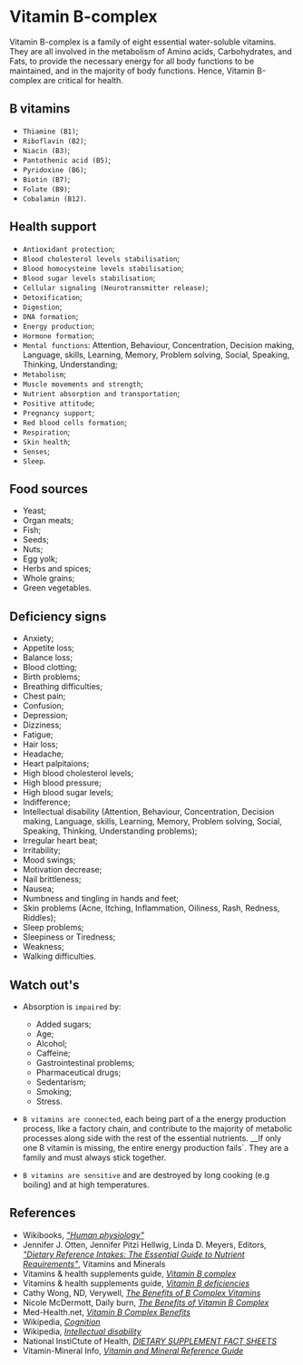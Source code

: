 # Vitamin B-complex
Vitamin B-complex is a family of eight essential water-soluble vitamins. They are all involved in the metabolism of Amino acids, Carbohydrates, and Fats, to provide the necessary energy for all body functions to be maintained, and in the majority of body functions. Hence, Vitamin B-complex are critical for health.

## B vitamins
- `Thiamine (B1)`;
- `Riboflavin (B2)`;
- `Niacin (B3)`;
- `Pantothenic acid (B5)`;
- `Pyridoxine (B6)`;
- `Biotin (B7)`;
- `Folate (B9)`;
- `Cobalamin (B12)`.

## Health support
- `Antioxidant protection`;
- `Blood cholesterol levels stabilisation`;
- `Blood homocysteine levels stabilisation`;
- `Blood sugar levels stabilisation`;
- `Cellular signaling (Neurotransmitter release)`;
- `Detoxification`;
- `Digestion`;
- `DNA formation`;
- `Energy production`;
- `Hormone formation`;
- `Mental functions`: Attention, Behaviour, Concentration, Decision making, Language, skills, Learning, Memory, Problem solving, Social, Speaking, Thinking, Understanding;
- `Metabolism`;
- `Muscle movements and strength`;
- `Nutrient absorption and transportation`;
- `Positive attitude`;
- `Pregnancy support`;
- `Red blood cells formation`;
- `Respiration`;
- `Skin health`;
- `Senses`;
- `Sleep`.

## Food sources
- Yeast;
- Organ meats;
- Fish;
- Seeds;
- Nuts;
- Egg yolk;
- Herbs and spices;
- Whole grains;
- Green vegetables.

## Deficiency signs
- Anxiety;
- Appetite loss;
- Balance loss;
- Blood clotting;
- Birth problems;
- Breathing difficulties;
- Chest pain;
- Confusion;
- Depression;
- Dizziness;
- Fatigue;
- Hair loss;
- Headache;
- Heart palpitaions;
- High blood cholesterol levels;
- High blood pressure;
- High blood sugar levels;
- Indifference;
- Intellectual disability (Attention, Behaviour, Concentration, Decision making, Language, skills, Learning, Memory, Problem solving, Social, Speaking, Thinking, Understanding problems);
- Irregular heart beat;
- Irritability;
- Mood swings;
- Motivation decrease;
- Nail brittleness;
- Nausea;
- Numbness and tingling in hands and feet;
- Skin problems (Acne, Itching, Inflammation, Oiliness, Rash, Redness, Riddles);
- Sleep problems;
- Sleepiness or Tiredness;
- Weakness;
- Walking difficulties.

## Watch out's
- Absorption is `impaired` by:
    - Added sugars;
    - Age;
    - Alcohol;
    - Caffeine;
    - Gastrointestinal problems;
    - Pharmaceutical drugs;
    - Sedentarism;
    - Smoking;
    - Stress.

- `B vitamins are connected`, each being part of a the energy production process, like a factory chain, and contribute to the majority of metabolic processes along side with the rest of the essential nutrients. __If only one B vitamin is missing, the entire energy production fails`. They are a family and must always stick together.
- `B vitamins are sensitive` and are destroyed by long cooking (e.g boiling) and at high temperatures.

## References
- Wikibooks, [_"Human physiology"_](https://en.Wikibooks.org/wiki/Human_Physiology/Nutrition#Vitamins)
- Jennifer J. Otten, Jennifer Pitzi Hellwig, Linda D. Meyers, Editors, [_"Dietary Reference Intakes: The Essential Guide to Nutrient Requirements"_](https://www.amazon.com/Dietary-Reference-Intakes-Essential-Requirements/dp/0309157420), Vitamins and Minerals
- Vitamins & health supplements guide, [_Vitamin B complex_](http://www.vitamins-supplements.org/vitamin-B.php)
- Vitamins & health supplements guide, [_Vitamin B deficiencies_](http://www.vitamins-supplements.org/vitamin-B-deficiency.php)
- Cathy Wong, ND, Verywell, [_The Benefits of B Complex Vitamins_](https://www.verywell.com/b-complex-vitamins-89411)
- Nicole McDermott, Daily burn, [_The Benefits of Vitamin B Complex_](http://dailyburn.com/life/health/benefits-vitamin-b-complex/)
- Med-Health.net, [_Vitamin B Complex Benefits_](http://www.med-health.net/B-Complex-Benefits.html)
- Wikipedia, [_Cognition_](https://en.wikipedia.org/wiki/Cognition)
- Wikipedia, [_Intellectual disability_](https://en.wikipedia.org/wiki/Intellectual_disability#Signs_and_symptoms)
- National InstiCtute of Health, [_DIETARY SUPPLEMENT FACT SHEETS_](https://ods.od.nih.gov/factsheets/list-all/)
- Vitamin-Mineral Info, [_Vitamin and Mineral Reference Guide_](http://www.vitamin-mineral-info.com/)